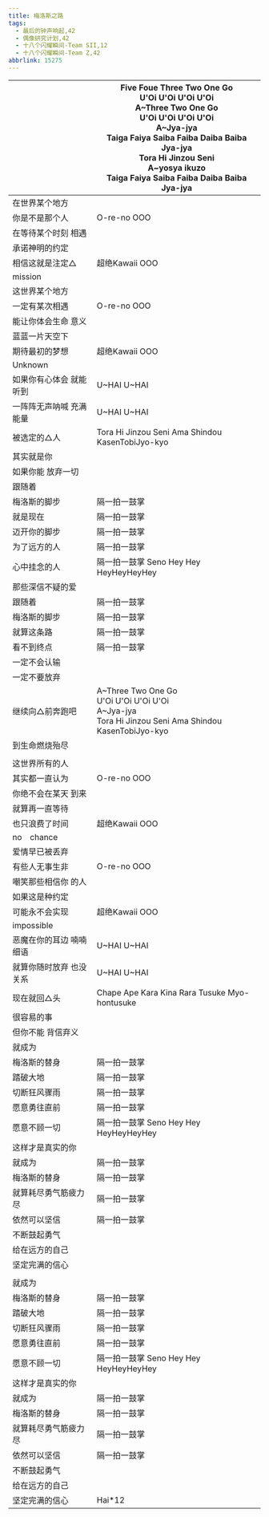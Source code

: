 ```yaml
---
title: 梅洛斯之路
tags:
  - 最后的钟声响起,42
  - 偶像研究计划,42
  - 十八个闪耀瞬间-Team SII,12
  - 十八个闪耀瞬间-Team Z,42
abbrlink: 15275
---
```

|      |Five Foue Three Two One Go<br>U'Oi U'Oi U'Oi U'Oi<br>A~Three Two One Go<br>U'Oi U'Oi U'Oi U'Oi<br>A~Jya-jya<br>Taiga Faiya Saiba Faiba Daiba Baiba Jya-jya<br>Tora Hi Jinzou Seni<br>A~yosya ikuzo<br>Taiga Faiya Saiba Faiba Daiba Baiba Jya-jya|
|--|--|
|在世界某个地方|      |
|你是不是那个人|O-re-no OOO|
|在等待某个时刻 相遇|      |
|承诺神明的约定|      |
|相信这就是注定△|超绝Kawaii OOO|
|mission|      |
|这世界某个地方|      |
|一定有某次相遇|O-re-no OOO|
|能让你体会生命 意义|      |
|蓝蓝一片天空下|      |
|期待最初的梦想|超绝Kawaii OOO|
|Unknown|      |
|如果你有心体会 就能听到|U~HAI U~HAI|
|一阵阵无声呐喊 充满能量|U~HAI U~HAI|
|被选定的△人|Tora Hi Jinzou Seni Ama Shindou KasenTobiJyo-kyo|
|其实就是你|      |
|如果你能 放弃一切|      |
|跟随着|      |
|梅洛斯的脚步|隔一拍一鼓掌|
|就是现在|隔一拍一鼓掌|
|迈开你的脚步|隔一拍一鼓掌|
|为了远方的人|隔一拍一鼓掌|
|心中挂念的人|隔一拍一鼓掌 Seno Hey Hey HeyHeyHeyHey|
|那些深信不疑的爱|      |
|跟随着|隔一拍一鼓掌|
|梅洛斯的脚步|隔一拍一鼓掌|
|就算这条路|隔一拍一鼓掌|
|看不到终点|隔一拍一鼓掌|
|一定不会认输|      |
|一定不要放弃|      |
|继续向△前奔跑吧|A~Three Two One Go<br>U'Oi U'Oi U'Oi U'Oi<br>A~Jya-jya<br>Tora Hi Jinzou Seni Ama Shindou KasenTobiJyo-kyo|
|到生命燃烧殆尽|      |
|      |      |
|这世界所有的人|      |
|其实都一直认为|O-re-no OOO|
|你绝不会在某天 到来|      |
|就算再一直等待|      |
|也只浪费了时间|超绝Kawaii OOO|
|no　chance|      |
|爱情早已被丢弃|      |
|有些人无事生非|O-re-no OOO|
|嘲笑那些相信你 的人|      |
|如果这是种约定|      |
|可能永不会实现|超绝Kawaii OOO|
|impossible|      |
|恶魔在你的耳边 喃喃细语|U~HAI U~HAI|
|就算你随时放弃 也没关系|U~HAI U~HAI|
|现在就回△头|Chape Ape Kara Kina Rara Tusuke Myo-hontusuke|
|很容易的事|      |
|但你不能 背信弃义|      |
|就成为|      |
|梅洛斯的替身|隔一拍一鼓掌|
|踏破大地|隔一拍一鼓掌|
|切断狂风骤雨|隔一拍一鼓掌|
|愿意勇往直前|隔一拍一鼓掌|
|愿意不顾一切|隔一拍一鼓掌 Seno Hey Hey HeyHeyHeyHey|
|这样才是真实的你|      |
|就成为|隔一拍一鼓掌|
|梅洛斯的替身|隔一拍一鼓掌|
|就算耗尽勇气筋疲力尽|隔一拍一鼓掌|
|依然可以坚信|隔一拍一鼓掌|
|不断鼓起勇气|      |
|给在远方的自己|      |
|坚定完满的信心|      |
|      |      |
|就成为|      |
|梅洛斯的替身|隔一拍一鼓掌|
|踏破大地|隔一拍一鼓掌|
|切断狂风骤雨|隔一拍一鼓掌|
|愿意勇往直前|隔一拍一鼓掌|
|愿意不顾一切|隔一拍一鼓掌 Seno Hey Hey HeyHeyHeyHey|
|这样才是真实的你|      |
|就成为|隔一拍一鼓掌|
|梅洛斯的替身|隔一拍一鼓掌|
|就算耗尽勇气筋疲力尽|隔一拍一鼓掌|
|依然可以坚信|隔一拍一鼓掌|
|不断鼓起勇气|      |
|给在远方的自己|      |
|坚定完满的信心|Hai*12|